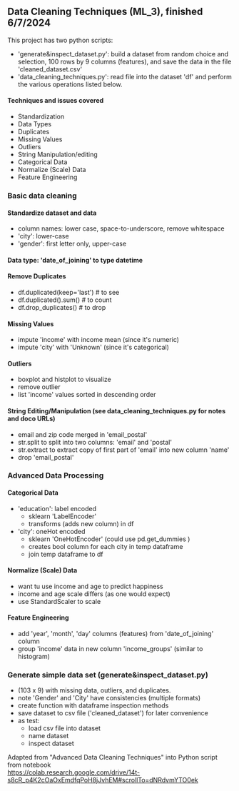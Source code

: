 ## Data Cleaning Techniques (ML_3), finished 6/7/2024
This project has two python scripts:
- 'generate&inspect_dataset.py': build a dataset from random choice and selection, 100 rows by 9 columns (features), and save the data in the file 'cleaned_dataset.csv'
- 'data_cleaning_techniques.py': read file into the dataset 'df' and perform the various operations listed below.
#### Techniques and issues covered
- Standardization
- Data Types
- Duplicates
- Missing Values
- Outliers
- String Manipulation/editing
- Categorical Data
- Normalize (Scale) Data
- Feature Engineering
### Basic data cleaning
#### Standardize dataset and data
- column names: lower case, space-to-underscore, remove whitespace
- 'city': lower-case
- 'gender': first letter only, upper-case
#### Data type: 'date_of_joining' to type datetime
#### Remove Duplicates
- df.duplicated(keep='last')    # to see
- df.duplicated().sum()         # to count
- df.drop_duplicates()          # to drop
#### Missing Values
- impute 'income' with income mean (since it's numeric)
- impute 'city' with 'Unknown' (since it's categorical)
#### Outliers
- boxplot and histplot to visualize
- remove outlier
- list 'income' values sorted in descending order
#### String Editing/Manipulation (see data_cleaning_techniques.py for notes and doco URLs)
- email and zip code merged in 'email_postal'
- str.split to split into two columns: 'email' and 'postal'
- str.extract to extract copy of first part of 'email' into new column 'name'
- drop 'email_postal'
### Advanced Data Processing
#### Categorical Data
- 'education': label encoded
  - sklearn 'LabelEncoder'
  - transforms (adds new column) in df
- 'city': oneHot encoded
  - sklearn 'OneHotEncoder'  (could use pd.get_dummies )
  - creates bool column for each city in temp dataframe
  - join temp dataframe to df
#### Normalize (Scale) Data
- want  tu use income and age to predict happiness
- income and age scale differs (as one would expect)
- use StandardScaler to scale
#### Feature Engineering
- add 'year', 'month', 'day' columns (features) from 'date_of_joining' column
- group 'income' data in new column 'income_groups' (similar to histogram)

### Generate simple data set (generate&inspect_dataset.py)
- (103 x 9) with missing data, outliers, and duplicates.
- note 'Gender' and 'City' have consistencies (multiple formats)
- create function with dataframe inspection methods
- save dataset to csv file ('cleaned_dataset') for later convenience
- as test:
  - load csv file into dataset
  - name dataset
  - inspect dataset

Adapted from "Advanced Data Cleaning Techniques" into Python script from notebook  
https://colab.research.google.com/drive/14t-s8cR_p4K2cOaOxEmdfqPoH8jJvhEM#scrollTo=dNRdvmYTO0ek



